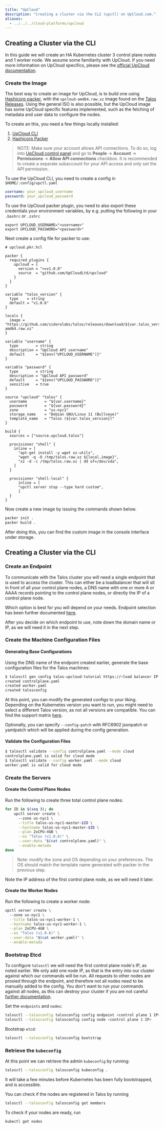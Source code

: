 ```yaml
---
title: "UpCloud"
description: "Creating a cluster via the CLI (upctl) on UpCloud.com."
aliases:
  - ../../../cloud-platforms/upcloud
---
```


## Creating a Cluster via the CLI

In this guide we will create an HA Kubernetes cluster 3 control plane nodes and 1 worker node.
We assume some familiarity with UpCloud.
If you need more information on UpCloud specifics, please see the [official UpCloud documentation](https://upcloud.com/resources/docs).

### Create the Image

The best way to create an image for UpCloud, is to build one using
[Hashicorp packer](https://www.packer.io/docs/builders/hetzner-cloud), with the
`upcloud-amd64.raw.xz` image found on the [Talos Releases](https://github.com/siderolabs/talos/releases).
Using the general ISO is also possible, but the UpCloud image has some UpCloud
specific features implemented, such as the fetching of metadata and user data to configure the nodes.

To create an this, you need a few things locally installed:

1. [UpCloud CLI](https://github.com/UpCloudLtd/upcloud-cli)
2. [Hashicorp Packer](https://learn.hashicorp.com/tutorials/packer/get-started-install-cli)

> NOTE: Make sure your account allows API connections. To do so, log into
> [UpCloud control panel](https://hub.upcloud.com/login) and go to **People**
> -> **Account** -> **Permissions** -> **Allow API connections** checkbox. It is recommended
> to create a separate subaccount for your API access and _only_ set the API permission.

To use the UpCloud CLI, you need to create a config in `$HOME/.config/upctl.yaml`

```yaml
username: your_upcloud_username
password: your_upcloud_password
```

To use the UpCloud packer plugin, you need to also export these credentials your
environment variables, by e.g. putting the following in your `.bashrc` or `.zshrc`

```
export UPCLOUD_USERNAME="<username>"
export UPCLOUD_PASSWORD="<password>"
```

Next create a config file for packer to use:

```hcl
# upcloud.pkr.hcl

packer {
  required_plugins {
    upcloud = {
      version = ">=v1.0.0"
      source  = "github.com/UpCloudLtd/upcloud"
    }
  }
}

variable "talos_version" {
  type    = string
  default = "v1.0.6"
}

locals {
  image = "https://github.com/siderolabs/talos/releases/download/${var.talos_version}/upcloud-amd64.raw.xz"
}

variable "username" {
  type        = string
  description = "UpCloud API username"
  default     = "${env("UPCLOUD_USERNAME")}"
}

variable "password" {
  type        = string
  description = "UpCloud API password"
  default     = "${env("UPCLOUD_PASSWORD")}"
  sensitive   = true
}

source "upcloud" "talos" {
  username        = "${var.username}"
  password        = "${var.password}"
  zone            = "us-nyc1"
  storage_name    = "Debian GNU/Linux 11 (Bullseye)"
  template_name   = "Talos (${var.talos_version})"
}

build {
  sources = ["source.upcloud.talos"]

  provisioner "shell" {
    inline = [
      "apt-get install -y wget xz-utils",
      "wget -q -O /tmp/talos.raw.xz ${local.image}",
      "xz -d -c /tmp/talos.raw.xz | dd of=/dev/vda",
    ]
  }

  provisioner "shell-local" {
      inline = [
      "upctl server stop --type hard custom",
      ]
  }
}
```

Now create a new image by issuing the commands shown below.

```bash
packer init .
packer build .
```

After doing this, you can find the custom image in the console interface under storage.

## Creating a Cluster via the CLI

### Create an Endpoint

To communicate with the Talos cluster you will need a single endpoint that is used
to access the cluster. This can either be a loadbalancer that will sit in front of
all your control plane nodes, a DNS name with one or more A or AAAA records pointing
to the control plane nodes, or directly the IP of a control plane node.

Which option is best for you will depend on your needs. Endpoint selection has
been further documented [here](/v1.0/introduction/getting-started/#decide-the-kubernetes-endpoint).

After you decide on which endpoint to use, note down the domain name or IP, as
we will need it in the next step.

### Create the Machine Configuration Files

#### Generating Base Configurations

Using the DNS name of the endpoint created earlier, generate the base
configuration files for the Talos machines:

```bash
$ talosctl gen config talos-upcloud-tutorial https://<load balancer IP or DNS>:<port> --install-disk /dev/vda
created controlplane.yaml
created worker.yaml
created talosconfig
```

At this point, you can modify the generated configs to your liking.
Depending on the Kubernetes version you want to run, you might need to select a different Talos version, as not all versions are compatible. You can find the support matrix [here](/v1.0/introduction/support-matrix/).

Optionally, you can specify `--config-patch` with RFC6902 jsonpatch or yamlpatch
which will be applied during the config generation.

#### Validate the Configuration Files

```bash
$ talosctl validate --config controlplane.yaml --mode cloud
controlplane.yaml is valid for cloud mode
$ talosctl validate --config worker.yaml --mode cloud
worker.yaml is valid for cloud mode
```

### Create the Servers

#### Create the Control Plane Nodes

Run the following to create three total control plane nodes:

```bash
for ID in $(seq 3); do
    upctl server create \                                                              INT  5%  3.36G 21:04:16
      --zone us-nyc1 \
      --title talos-us-nyc1-master-$ID \
      --hostname talos-us-nyc1-master-$ID \
      --plan 2xCPU-4GB \
      --os "Talos (v1.0.6)" \
      --user-data "$(cat controlplane.yaml)" \
      --enable-metada
done
```

> Note: modify the zone and OS depending on your preferences.
> The OS should match the template name generated with packer in the previous step.

Note the IP address of the first control plane node, as we will need it later.

#### Create the Worker Nodes

Run the following to create a worker node:

```bash
upctl server create \                                                              INT  5%  3.36G 21:04:16
  --zone us-nyc1 \
  --title talos-us-nyc1-worker-1 \
  --hostname talos-us-nyc1-worker-1 \
  --plan 2xCPU-4GB \
  --os "Talos (v1.0.6)" \
  --user-data "$(cat worker.yaml)" \
  --enable-metada
```

### Bootstrap Etcd

To configure `talosctl` we will need the first control plane node's IP, as noted earlier.
We only add one node IP, as that is the entry into our cluster against which our commands will be run.
All requests to other nodes are proxied through the endpoint, and therefore not
all nodes need to be manually added to the config.
You don't want to run your commands against all nodes, as this can destroy your
cluster if you are not careful [further documentation](https://www.talos.dev/v1.0/introduction/getting-started/#configure-your-talosctl-client).

Set the `endpoints` and `nodes`:

```bash
talosctl --talosconfig talosconfig config endpoint <control plane 1 IP>
talosctl --talosconfig talosconfig config node <control plane 1 IP>
```

Bootstrap `etcd`:

```bash
talosctl --talosconfig talosconfig bootstrap
```

### Retrieve the `kubeconfig`

At this point we can retrieve the admin `kubeconfig` by running:

```bash
talosctl --talosconfig talosconfig kubeconfig .
```

It will take a few minutes before Kubernetes has been fully bootstrapped, and is accessible.

You can check if the nodes are registered in Talos by running

```bash
talosctl --talosconfig talosconfig get members
```

To check if your nodes are ready, run

```bash
kubectl get nodes
```
